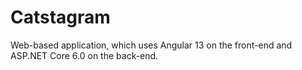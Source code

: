 # Catstagram
Web-based application, which uses Angular 13 on the front-end and ASP.NET Core 6.0 on the back-end.
